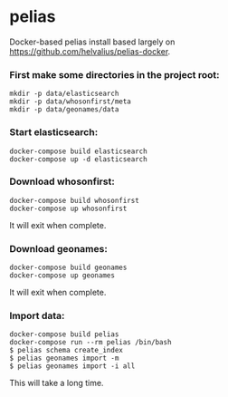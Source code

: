 # pelias

Docker-based pelias install based largely on https://github.com/helvalius/pelias-docker.

### First make some directories in the project root:

```
mkdir -p data/elasticsearch
mkdir -p data/whosonfirst/meta
mkdir -p data/geonames/data
```

### Start elasticsearch:

```
docker-compose build elasticsearch
docker-compose up -d elasticsearch
```

### Download whosonfirst:

```
docker-compose build whosonfirst
docker-compose up whosonfirst
```

It will exit when complete.

### Download geonames:

```
docker-compose build geonames
docker-compose up geonames
```

It will exit when complete.

### Import data:

```
docker-compose build pelias
docker-compose run --rm pelias /bin/bash
$ pelias schema create_index
$ pelias geonames import -m
$ pelias geonames import -i all
```

This will take a long time.
